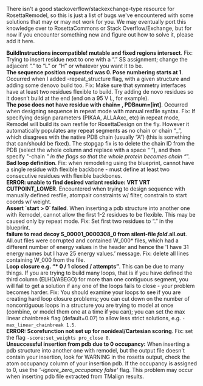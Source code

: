 There isn't a good stackoverflow/stackexchange-type resource for RosettaRemodel, so this is just a list of bugs we've encountered with some solutions that may or may not work for you. We may eventually port this knowledge over to RosettaCommons or Stack Overflow/Exchange, but for now if you encounter something new and figure out how to solve it, please add it here.  

**BuildInstructions incompatible! mutable and fixed regions intersect**. Fix: Trying to insert residue next to one with a “.” SS assignment; change the adjacent “.” to “L” or “H” or whatever you want it to be.  
**The sequence position requested was 0.  Pose numbering starts at 1**. Occurred when I added -repeat_structure flag, with a given structure and adding some denovo build too. Fix: Make sure that symmetry interfaces have at least two residues flexible to build. Try adding de novo residues so it doesn’t build at the end (end on a 95 V L, for example).  
**The pose does not have residue with chain= , PDBnum=[int]**. Occurred when designing sequence in repeat mode with manual resfile syntax. Fix: If specifying design parameters (PIKAA, ALLAAxc, etc) in repeat mode, Remodel will build its own resfile for RosettaDesign on the fly. However it automatically populates any repeat segments as no chain or chain “_”, which disagrees with the native PDB chain (usually “A”) (this is something that can/should be fixed). The stopgap fix is to delete the chain ID from the PDB (select the whole column and replace with a space “ “), and then specify "-chain _” in the flags so that the whole protein becomes chain “_”.  
**Bad loop definition**. Fix: when remodeling using the blueprint, cannot have a single residue with flexible backbone - must define at least two consecutive residues with flexible backbones.  
**ERROR: unable to find desired variant residue: VRT VRT CUTPOINT_LOWER**. Encountered when trying to design sequence with manually defined resfile, atompair constraints w/ filter, constrain to start coords w/ weight.  
**Assert \`start > 0\` failed**. When inserting a pdb structure into another one with Remodel, cannot allow the first 1-2 residues to be flexible. This may be caused only by repeat mode. Fix: Set first two residues to “.” in the blueprint.  
**failure to read decoy S_00001_0000308_0 from silent-file *_fold_*.all.out**. All.out files were corrupted and contained W_000* files, which had a different number of energy values in the header and hence the 'I have 31 energy names but I have 25 energy values.’ message. Fix: delete all lines containing W_000 from the file.  
**Loop closure e.g. “\* 0 / 1   closed / attempts”**. This can be due to many things. If you are trying to build many loops, that is if you have defined the third column (ELHD/ABEGO) for more than one contiguous segment, you will fail to get a solution if any one of the loops fails to close - your problem becomes harder. Fix: You should examine your loops to see if you are creating hard loop closure problems; you can cut down on the number of noncontiguous loops in a structure you are trying to model at once (combine, or model them one at a time if you can); you can set the max linear chainbreak flag (default=0.07) to allow less strict solutions, e.g. `-max_linear_chainbreak 1.5`.  
**ERROR: Scorefunction not set up for nonideal/Cartesian scoring**. Fix: set the flag `-score:set_weights pro_close 0`.  
**Unsuccessful insertion from pdb due to 0 occupancy:** When inserting a pdb structure into another one with remodel, but the output file doesn't contain your insertion, look for WARNING in the rosetta output, check the atom occupancy column of your insertion pdb. If the occupancy is assigned to 0, use the *'-ignore_zero_occupancy false'* flag. This problem may occur when inserting pdb file extracted from TMalign results.
